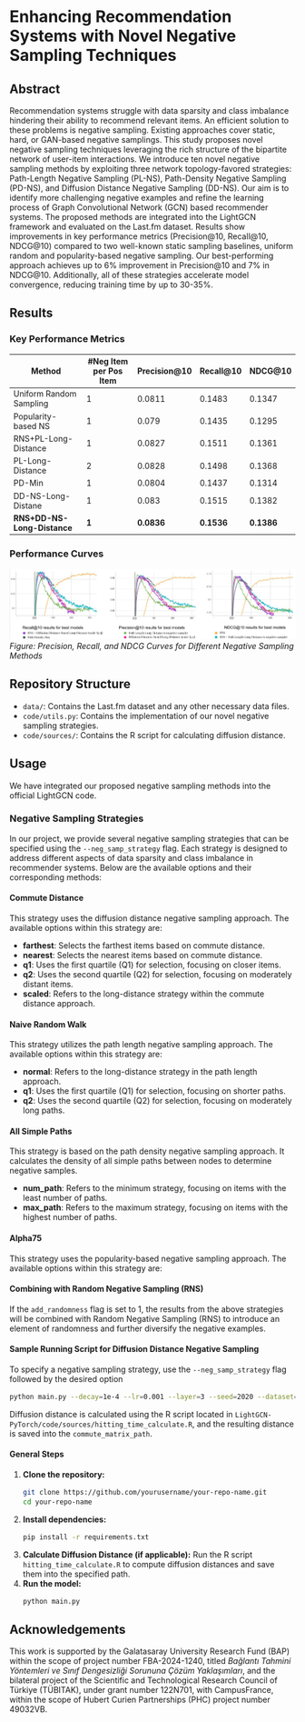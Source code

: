 # Enhancing Recommendation Systems with Novel Negative Sampling Techniques

## Abstract
Recommendation systems struggle with data sparsity and class imbalance hindering their ability to recommend relevant items. An efficient solution to these problems is negative sampling. Existing approaches cover static, hard, or GAN-based negative samplings. This study proposes novel negative sampling techniques leveraging the rich structure of the bipartite network of user-item interactions. We introduce ten novel negative sampling methods by exploiting three network topology-favored strategies: Path-Length Negative Sampling (PL-NS), Path-Density Negative Sampling (PD-NS), and Diffusion Distance Negative Sampling (DD-NS). Our aim is to identify more challenging negative examples and refine the learning process of Graph Convolutional Network (GCN) based recommender systems. The proposed methods are integrated into the LightGCN framework and evaluated on the Last.fm dataset. Results show improvements in key performance metrics (Precision@10, Recall@10, NDCG@10) compared to two well-known static sampling baselines, uniform random and popularity-based negative sampling. Our best-performing approach achieves up to 6% improvement in Precision@10 and 7% in NDCG@10. Additionally, all of these strategies accelerate model convergence, reducing training time by up to 30-35%.

## Results
### Key Performance Metrics
| Method                 | #Neg Item per Pos Item | Precision@10 | Recall@10 | NDCG@10 |
|------------------------|------------------------|--------------|-----------|---------|
| Uniform Random Sampling|           1            |    0.0811    |   0.1483  | 0.1347  |
| Popularity-based NS    |           1            |    0.079     |   0.1435  | 0.1295  |
| RNS+PL-Long-Distance   |           1            |    0.0827    |   0.1511  | 0.1361  |
| PL-Long-Distance       |           2            |    0.0828    |   0.1498  | 0.1368  |
| PD-Min                 |           1            |    0.0804    |   0.1437  | 0.1314  |
| DD-NS-Long-Distane     |           1            |    0.083     |   0.1515  | 0.1382  |
|**RNS+DD-NS-Long-Distance**|      **1**          |  **0.0836**  | **0.1536**|**0.1386**|

### Performance Curves
![Performance Curves](best_results.png)
*Figure: Precision, Recall, and NDCG Curves for Different Negative Sampling Methods*

## Repository Structure
- `data/`: Contains the Last.fm dataset and any other necessary data files.
- `code/utils.py`: Contains the implementation of our novel negative sampling strategies.
- `code/sources/`: Contains the R script for calculating diffusion distance.

## Usage
We have integrated our proposed negative sampling methods into the official LightGCN code.

### Negative Sampling Strategies

In our project, we provide several negative sampling strategies that can be specified using the `--neg_samp_strategy` flag. Each strategy is designed to address different aspects of data sparsity and class imbalance in recommender systems. Below are the available options and their corresponding methods:

#### Commute Distance

This strategy uses the diffusion distance negative sampling approach. The available options within this strategy are:

- **farthest**: Selects the farthest items based on commute distance.
- **nearest**: Selects the nearest items based on commute distance.
- **q1**: Uses the first quartile (Q1) for selection, focusing on closer items.
- **q2**: Uses the second quartile (Q2) for selection, focusing on moderately distant items.
- **scaled**: Refers to the long-distance strategy within the commute distance approach.

#### Naive Random Walk

This strategy utilizes the path length negative sampling approach. The available options within this strategy are:

- **normal**: Refers to the long-distance strategy in the path length approach.
- **q1**: Uses the first quartile (Q1) for selection, focusing on shorter paths.
- **q2**: Uses the second quartile (Q2) for selection, focusing on moderately long paths.

#### All Simple Paths

This strategy is based on the path density negative sampling approach. It calculates the density of all simple paths between nodes to determine negative samples.
- **num_path**: Refers to the minimum strategy, focusing on items with the least number of paths.
- **max_path**: Refers to the maximum strategy, focusing on items with the highest number of paths.


#### Alpha75

This strategy uses the popularity-based negative sampling approach. The available options within this strategy are:


#### Combining with Random Negative Sampling (RNS)

If the `add_randomness` flag is set to 1, the results from the above strategies will be combined with Random Negative Sampling (RNS) to introduce an element of randomness and further diversify the negative examples.

#### Sample Running Script for Diffusion Distance Negative Sampling
To specify a negative sampling strategy, use the `--neg_samp_strategy` flag followed by the desired option
```bash
python main.py --decay=1e-4 --lr=0.001 --layer=3 --seed=2020 --dataset="lastfm" --topks="[10]" --recdim=64 --neg_sample="commute_distance" --multicore=1 --positem=10 --negitem=1 --add_randomness=0 --neg_samp_strategy='scaled' --commute_matrix_path='../data/lastfm/...'
```
Diffusion distance is calculated using the R script located in `LightGCN-PyTorch/code/sources/hitting_time_calculate.R`, and the resulting distance is saved into the `commute_matrix_path`.

#### General Steps
1. **Clone the repository:**
   ```bash
   git clone https://github.com/yourusername/your-repo-name.git
   cd your-repo-name
   ```
2. **Install dependencies:**
   ```bash
   pip install -r requirements.txt
   ```
3. **Calculate Diffusion Distance (if applicable):**
   Run the R script `hitting_time_calculate.R` to compute diffusion distances and save them into the specified path.
4. **Run the model:**
   ```bash
   python main.py 


## Acknowledgements
This work is supported by the Galatasaray University Research Fund (BAP) within the scope of project number FBA-2024-1240, titled *Bağlantı Tahmini Yöntemleri ve Sınıf Dengesizliği Sorununa Çözüm Yaklaşımları*, and the bilateral project of the Scientific and Technological Research Council of Türkiye (TÜBITAK), under grant number 122N701, with CampusFrance, within the scope of Hubert Curien Partnerships (PHC) project number 49032VB.
